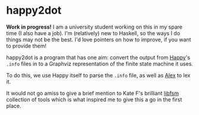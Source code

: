 # happy2dot

**Work in progress!** I am a university student working on this in my spare time (I also have a job). I'm (relatively) new to Haskell, so
the ways I do things may not be the best. I'd love pointers on how to improve, if you want to provide them!

happy2dot is a program that has one aim: convert the output from [Happy](https://haskell-happy.readthedocs.io/)'s `.info` files in
to a Graphviz representation of the finite state machine it uses.

To do this, we use Happy itself to parse the `.info` file, as well as [Alex](https://haskell-alex.readthedocs.io/) to lex it.

It would not go amiss to give a brief mention to Kate F's brilliant [libfsm](https://github.com/katef/libfsm) collection of tools
which is what inspired me to give this a go in the first place.